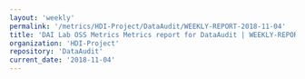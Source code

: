 ```yaml
---
layout: 'weekly'
permalink: '/metrics/HDI-Project/DataAudit/WEEKLY-REPORT-2018-11-04'
title: 'DAI Lab OSS Metrics Metrics report for DataAudit | WEEKLY-REPORT-2018-11-04'
organization: 'HDI-Project'
repository: 'DataAudit'
current_date: '2018-11-04'
---
```

